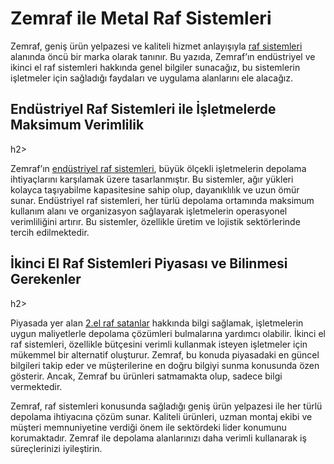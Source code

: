 <h1>Zemraf ile Metal Raf Sistemleri</h1>

Zemraf, geniş ürün yelpazesi ve kaliteli hizmet anlayışıyla <a href="https://www.zemraf.com/tr">raf sistemleri</a> alanında öncü bir marka olarak tanınır. Bu yazıda, Zemraf’ın endüstriyel ve ikinci el raf sistemleri hakkında genel bilgiler sunacağız, bu sistemlerin işletmeler için sağladığı faydaları ve uygulama alanlarını ele alacağız.

<h2>Endüstriyel Raf Sistemleri ile İşletmelerde Maksimum Verimlilik</h2>h2>

Zemraf’ın <a href="https://www.zemraf.com/tr/blog/endustriyel-raf-sistemleri">endüstriyel raf sistemleri</a>, büyük ölçekli işletmelerin depolama ihtiyaçlarını karşılamak üzere tasarlanmıştır. Bu sistemler, ağır yükleri kolayca taşıyabilme kapasitesine sahip olup, dayanıklılık ve uzun ömür sunar. Endüstriyel raf sistemleri, her türlü depolama ortamında maksimum kullanım alanı ve organizasyon sağlayarak işletmelerin operasyonel verimliliğini artırır. Bu sistemler, özellikle üretim ve lojistik sektörlerinde tercih edilmektedir.

<h2>İkinci El Raf Sistemleri Piyasası ve Bilinmesi Gerekenler</h2>h2>

Piyasada yer alan <a href="https://www.zemraf.com/tr/blog/ikinci-el-raf-sistemleri">2.el raf satanlar</a> hakkında bilgi sağlamak, işletmelerin uygun maliyetlerle depolama çözümleri bulmalarına yardımcı olabilir. İkinci el raf sistemleri, özellikle bütçesini verimli kullanmak isteyen işletmeler için mükemmel bir alternatif oluşturur. Zemraf, bu konuda piyasadaki en güncel bilgileri takip eder ve müşterilerine en doğru bilgiyi sunma konusunda özen gösterir. Ancak, Zemraf bu ürünleri satmamakta olup, sadece bilgi vermektedir.

Zemraf, raf sistemleri konusunda sağladığı geniş ürün yelpazesi ile her türlü depolama ihtiyacına çözüm sunar. Kaliteli ürünleri, uzman montaj ekibi ve müşteri memnuniyetine verdiği önem ile sektördeki lider konumunu korumaktadır. Zemraf ile depolama alanlarınızı daha verimli kullanarak iş süreçlerinizi iyileştirin.
